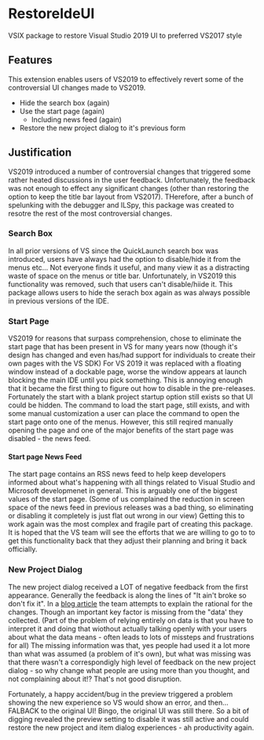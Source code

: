 # RestoreIdeUI
VSIX package to restore Visual Studio 2019 UI to preferred VS2017 style

## Features
This extension enables users of VS2019 to effectively revert some of the controversial UI changes made to VS2019.
* Hide the search box (again)
* Use the start page (again)
   * Including news feed (again)
* Restore the new project dialog to it's previous form

## Justification
VS2019 introduced a number of controversial changes that triggered some rather heated discussions in the user feedback. Unfortunately, the feedback was not enough to effect any significant changes (other than restoring the option to keep the title bar layout from VS2017). THerefore, after a bunch of spelunking with the debugger and ILSpy, this package was created to resotre the rest of the most controversial changes. 

### Search Box
In all prior versions of VS since the QuickLaunch search box was introduced, users have always had the option to disable/hide it from the menus etc... Not everyone finds it useful, and many view it as a distracting waste of space on the menus or title bar. Unfortunately, in VS2019 this functionality was removed, such that users can't disable/hiide it. This package allows users to hide the serach box again as was always possible in previous versions of the IDE.

### Start Page
VS2019 for reasons that surpass comprehension, chose to eliminate the start page that has been present in VS for many years now (though it's design has changed and even has/had support for individuals to create their own pages with the VS SDK) For VS 2019 it was replaced with a floating window instead of a dockable page, worse the window appears at launch blocking the main IDE until you pick something. This is annoying enough that it became the first thing to figure out how to disable in the pre-releases. Fortunately the start with a blank project startup option still exists so that UI could be hidden. The command to load the start page, still exists, and with some manual customization a user can place the command to open the start page onto one of the menus. However, this still reqired manually opening the page and one of the major benefits of the start page was disabled - the news feed.

#### Start page News Feed
The start page contains an RSS news feed to help keep developers informed about what's happening with all things related to Visual Studio and Microsoft developmenet in general. This is arguably one of the biggest values of the start page. (Some of us complained the reduction in screen space of the news feed in previous releases was a bad thing, so eliminating or disabling it completely is just flat out wrong in our view) Getting this to work again was the most complex and fragile part of creating this package. It is hoped that the VS team will see the efforts that we are willing to go to to get this functionality back that they adjust their planning and bring it back officially. 

### New Project Dialog
The new project dialog received a LOT of negative feedback from the first appearance. Generally the feedback is along the lines of "It ain't broke so don't fix it". In a [blog article](https://devblogs.microsoft.com/visualstudio/redesigning-the-new-project-dialog/) the team attempts to explain the rational for the changes. Though an important key factor is missing from the "data' they collected. (Part of the problem of relying entirely on data is that you have to interpret it and doing that wiothout actually talking openly with your users about what the data means - often leads to lots of missteps and frustrations for all) The missing information was that, yes people had used it a lot more than what was assumed (a problem of it's own), but what was missing was that there wasn't a correspondigly high level of feedback on the new project dialog - so why change what people are using more than you thought, and not complaining about it!? That's not good disruption. 

Fortunately, a happy accident/bug in the preview triggered a problem showing the new experience so VS would show an error, and then... FALBACK to the original UI! Bingo, the original UI was still there. So a bit of digging revealed the preview setting to disable it was still active and could restore the new project and item dialog experiences - ah productivity again. 
